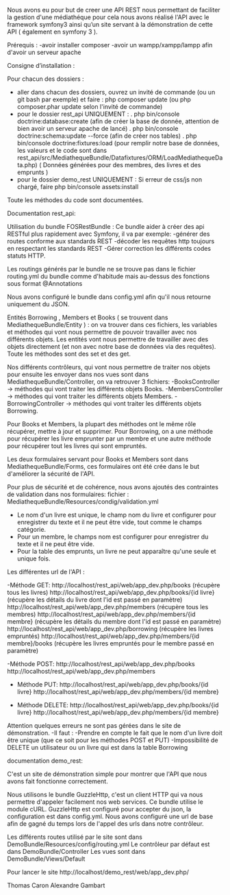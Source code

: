 Nous avons eu pour but de creer une API REST nous permettant de faciliter la gestion d'une médiathéque pour cela nous avons réalisé l'API avec le framework symfony3 ainsi 
qu’un site servant à la démonstration de cette API ( également en symfony 3 ).

Prérequis :
-avoir installer composer
-avoir un wampp/xampp/lampp afin d'avoir un serveur apache

Consigne d’installation :

Pour chacun des dossiers :

- aller dans chacun des dossiers, ouvrez un invité de commande (ou un git bash par exemple) et faire : php composer update (ou php composer.phar update selon l'invité de commande)
- pour le dossier rest_api UNIQUEMENT : 
. php bin/console doctrine:database:create (afin de créer la base de donnée, attention de bien avoir un serveur apache de lancé)
. php bin/console doctrine:schema:update --force (afin de créer nos tables)
. php bin/console doctrine:fixtures:load (pour remplir notre base de données, les valeurs et le code sont dans rest_api/src/MediathequeBundle/Datafixtures/ORM/LoadMediathequeData.php)
( Données générées pour des membres, des livres et des emprunts )
- pour le dossier demo_rest UNIQUEMENT :
Si erreur de css/js non chargé, faire php bin/console assets:install 


Toute les méthodes du code sont documentées.


Documentation rest_api:

Utilisation du bundle FOSRestBundle : Ce bundle aider à créer des api RESTful plus rapidement avec Symfony, il va par exemple:
-générer des routes conforme aux standards REST
-décoder les requêtes http toujours en respectant les standards REST
-Gérer correction les différents codes statuts HTTP. 

Les routings générés par le bundle ne se trouve pas dans le fichier routing.yml du bundle comme d'habitude mais au-dessus des fonctions sous format @Annotations

Nous avons configuré le bundle dans config.yml afin qu'il nous retourne uniquement du JSON.

Entités Borrowing , Members et Books ( se trouvent dans MediathequeBundle/Entity ) : on va trouver dans ces fichiers, les variables et méthodes qui vont nous permettre de pouvoir travailler avec nos différents objets.
Les entités vont nous permettre de travailler avec des objets directement (et non avec notre base de données via des requêtes). Toute les méthodes sont des set et des get.
 
Nos différents contrôleurs, qui vont nous permettre de traiter nos objets pour ensuite les envoyer dans nos vues sont dans MediathequeBundle/Controller, on va retrouver 3 fichiers:
-BooksController -> méthodes qui vont traiter les différents objets Books.
-MembersController -> méthodes qui vont traiter les différents objets Members.
-BorrowingController -> méthodes qui vont traiter les différents objets Borrowing.

Pour Books et Members, la plupart des méthodes ont le même rôle récupérer, mettre à jour et supprimer.
Pour Borrowing, on a une méthode pour récupérer les livre emprunter par un membre et une autre méthode pour récupérer tout les livres qui sont empruntés.

Les deux formulaires servant pour Books et Members sont dans MediathequeBundle/Forms, ces formulaires ont été crée dans le but d'améliorer la sécurité de l'API.

Pour plus de sécurité et de cohérence, nous avons ajoutés des contraintes de validation dans nos formulaires:
fichier : MediathequeBundle/Resources/condig/validation.yml
- Le nom d'un livre est unique, le champ nom du livre et configurer pour enregistrer du texte et il ne peut être vide, tout comme le champs catégorie.
- Pour un membre, le champs nom est configurer pour enregistrer du texte et il ne peut être vide.
- Pour la table des emprunts, un livre ne peut apparaître qu'une seule et unique fois.

Les différentes url de l'API :

-Méthode GET:
http://localhost/rest_api/web/app_dev.php/books  (récupère tous les livres)
http://localhost/rest_api/web/app_dev.php/books/{id livre} (récupère les détails du livre dont l'id est passé en paramètre)
http://localhost/rest_api/web/app_dev.php/members (récupère tous les membres)
http://localhost/rest_api/web/app_dev.php/members/{id membre} (récupère les détails du membre dont l'id est passé en paramètre)
http://localhost/rest_api/web/app_dev.php/borrowing (récupère les livres empruntés)
http://localhost/rest_api/web/app_dev.php/members/{id membre}/books (récupère les livres empruntés pour le membre passé en paramètre)

-Méthode POST:
http://localhost/rest_api/web/app_dev.php/books
http://localhost/rest_api/web/app_dev.php/members

- Méthode PUT:
http://localhost/rest_api/web/app_dev.php/books/{id livre}
http://localhost/rest_api/web/app_dev.php/members/{id membre}

- Méthode DELETE:
http://localhost/rest_api/web/app_dev.php/books/{id livre}
http://localhost/rest_api/web/app_dev.php/members/{id membre}

Attention quelques erreurs ne sont pas gérées dans le site de démonstration.
-Il faut :
-Prendre en compte le fait que le nom d'un livre doit être unique (que ce soit pour les méthodes POST et PUT)
-Impossibilité de DELETE un utilisateur ou un livre qui est dans la table Borrowing 


documentation demo_rest:

C'est un site de démonstration simple pour montrer que l'API que nous avons fait fonctionne correctement.

Nous utilisons le bundle GuzzleHttp, c'est un client HTTP qui va nous permettre d'appeler facilement nos web services. Ce bundle utilise le module cURL.
GuzzleHttp est configuré pour accepter du json, la configuration est dans config.yml. Nous avons configuré une url de base afin de gagné du temps lors de l'appel des urls dans notre contrôleur.

Les différents routes utilisé par le site sont dans DemoBundle/Resources/config/routing.yml
Le contrôleur par défaut est dans DemoBundle/Controller 
Les vues sont dans DemoBundle/Views/Default

Pour lancer le site http://localhost/demo_rest/web/app_dev.php/

Thomas Caron
Alexandre Gambart


